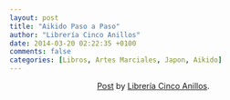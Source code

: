 ```yaml
---
layout: post
title: "Aikido Paso a Paso"
author: "Librería Cinco Anillos"
date: 2014-03-20 02:22:35 +0100
comments: false
categories: [Libros, Artes Marciales, Japon, Aikido]
---
```


<center><div id="fb-root"></div> <script>(function(d, s, id) { var js, fjs = d.getElementsByTagName(s)[0]; if (d.getElementById(id)) return; js = d.createElement(s); js.id = id; js.src = "//connect.facebook.net/en_GB/all.js#xfbml=1"; fjs.parentNode.insertBefore(js, fjs); }(document, 'script', 'facebook-jssdk'));</script>
<div class="fb-post" data-href="https://www.facebook.com/LibreriaCincoAnillos/photos/a.414018952056867.1073741840.195238920601539/482852461840182/?type=1" data-width="466"><div class="fb-xfbml-parse-ignore"><a href="https://www.facebook.com/LibreriaCincoAnillos/photos/a.414018952056867.1073741840.195238920601539/482852461840182/?type=1">Post</a> by <a href="https://www.facebook.com/LibreriaCincoAnillos">Librería Cinco Anillos</a>.</div></div></center>
